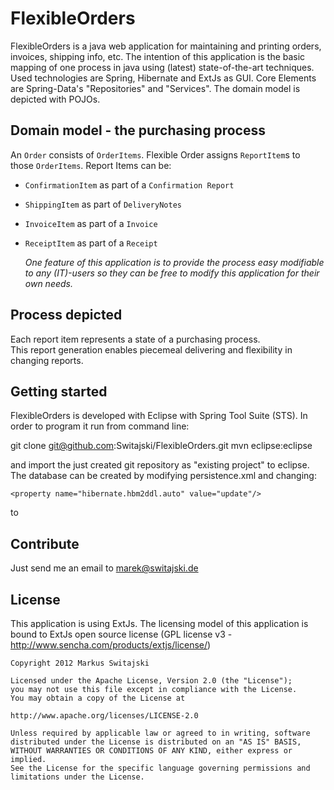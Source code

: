FlexibleOrders
==============

FlexibleOrders is a java web application for maintaining and printing orders, invoices, shipping info, etc.
The intention of this application is the basic mapping of one process in java using (latest) state-of-the-art techniques.
Used technologies are Spring, Hibernate and ExtJs as GUI. Core Elements are Spring-Data's "Repositories" and "Services".
The domain model is depicted with POJOs.


Domain model - the purchasing process
-------------------------------------
An `Order` consists of `OrderItems`. Flexible Order assigns `ReportItem`s to those `OrderItems`. 
Report Items can be:

- `ConfirmationItem` as part of a `Confirmation Report`
- `ShippingItem` as part of `DeliveryNotes`
- `InvoiceItem` as part of a `Invoice`
- `ReceiptItem` as part of a `Receipt`

    *One feature of this application is to provide the process easy modifiable to any (IT)-users so they can be free to modify this application for their own needs.*

Process depicted
----------------
Each report item represents a state of a purchasing process.  
This report generation enables piecemeal delivering and flexibility in changing reports.

Getting started
---------------
FlexibleOrders is developed with Eclipse with Spring Tool Suite (STS). In order to program it run from command line: 

git clone git@github.com:Switajski/FlexibleOrders.git
mvn eclipse:eclipse

and import the just created git repository as "existing project" to eclipse. The database can be created by modifying persistence.xml and changing:

    <property name="hibernate.hbm2ddl.auto" value="update"/>
to 
    <property name="hibernate.hbm2ddl.auto" value="create"/>

Contribute
----------
Just send me an email to marek@switajski.de

License
-------
This application is using ExtJs. The licensing model of this application is bound to ExtJs open source license (GPL license v3 - http://www.sencha.com/products/extjs/license/)

    Copyright 2012 Markus Switajski
    
    Licensed under the Apache License, Version 2.0 (the "License");
    you may not use this file except in compliance with the License.
    You may obtain a copy of the License at
    
    http://www.apache.org/licenses/LICENSE-2.0
    
    Unless required by applicable law or agreed to in writing, software
    distributed under the License is distributed on an "AS IS" BASIS,
    WITHOUT WARRANTIES OR CONDITIONS OF ANY KIND, either express or implied.
    See the License for the specific language governing permissions and
    limitations under the License.
